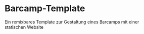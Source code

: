 # Barcamp-Template
Ein remixbares Template zur Gestaltung eines Barcamps mit einer statischen Website
